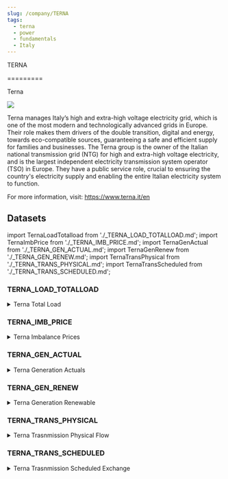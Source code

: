 ```yaml
---
slug: /company/TERNA
tags:
  - terna
  - power
  - fundamentals
  - Italy
---
```

TERNA

=========	

Terna

![](/img/data/terna.png)

Terna manages Italy’s high and extra-high voltage electricity grid, which is one of the most modern and technologically advanced grids in Europe. Their role makes them drivers of the double transition, digital and energy, towards eco-compatible sources, guaranteeing a safe and efficient supply for families and businesses.
The Terna group is the owner of the Italian national transmission grid (NTG) for high and extra-high voltage electricity, and is the largest independent electricity transmission system operator (TSO) in Europe. They have a public service role, crucial to ensuring the country's electricity supply and enabling the entire Italian electricity system to function.

For more information, visit: https://www.terna.it/en

## Datasets
import TernaLoadTotalload from './_TERNA_LOAD_TOTALLOAD.md';
import TernaImbPrice from './_TERNA_IMB_PRICE.md';
import TernaGenActual from './_TERNA_GEN_ACTUAL.md';
import TernaGenRenew from './_TERNA_GEN_RENEW.md';
import TernaTransPhysical from './_TERNA_TRANS_PHYSICAL.md';
import TernaTransScheduled from './_TERNA_TRANS_SCHEDULED.md';

### TERNA_LOAD_TOTALLOAD
<details>
<summary>Terna Total Load</summary>
<TernaLoadTotalload />
</details>

### TERNA_IMB_PRICE
<details>
<summary>Terna Imbalance Prices</summary>
<TernaImbPrice />
</details>

### TERNA_GEN_ACTUAL
<details>
<summary>Terna Generation Actuals</summary>
<TernaGenActual />
</details>

### TERNA_GEN_RENEW
<details>
<summary>Terna Generation Renewable</summary>
<TernaGenRenew />
</details>

### TERNA_TRANS_PHYSICAL
<details>
<summary>Terna Trasnmission Physical Flow</summary>
<TernaTransPhysical />
</details>

### TERNA_TRANS_SCHEDULED
<details>
<summary>Terna Trasnmission Scheduled Exchange</summary>
<TernaTransScheduled />
</details>
